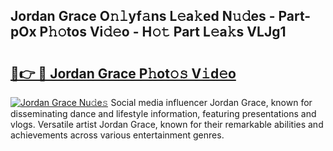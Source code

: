 ## Jordan Grace O𝚗𝚕yf𝚊ns L𝚎a𝚔ed N𝚞𝚍es - Part-pOx P𝚑𝚘tos Vi𝚍𝚎o - H𝚘𝚝 Part L𝚎a𝚔s VLJg1

# <h2><a href="http://kfeuke.oniu.top/?m=Jordan+Grace">🔗👉 🔴 Jordan Grace P𝚑ot𝚘𝚜 V𝚒d𝚎o</a></h2>

[![Jordan Grace Nu𝚍e𝚜](https://i.imgur.com/0qMVB7G.gif)](http://kfeuke.oniu.top/?m=Jordan+Grace)
Social media influencer Jordan Grace, known for disseminating dance and lifestyle information, featuring presentations and vlogs. Versatile artist Jordan Grace, known for their remarkable abilities and achievements across various entertainment genres.  
